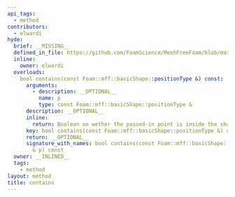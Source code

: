 ```yaml
---
api_tags:
  - method
contributors:
  - elwardi
hyde:
  brief: __MISSING__
  defined_in_file: https://github.com/FoamScience/MeshFreeFoam/blob/master/src/meshfree/https:/github.com/FoamScience/MeshFreeFoam/blob/master/src/meshfree/https:/github.com/FoamScience/MeshFreeFoam/blob/master/src/meshfree/https:/github.com/FoamScience/MeshFreeFoam/blob/master/src/meshfree/https:/github.com/FoamScience/MeshFreeFoam/blob/master/src/meshfree/https:/github.com/FoamScience/MeshFreeFoam/blob/master/src/meshfree/https:/github.com/FoamScience/MeshFreeFoam/blob/master/src/meshfree/https:/github.com/FoamScience/MeshFreeFoam/blob/master/src/meshfree/shapes/basicShape/basicShape.H
  inline:
    owner: elwardi
  overloads:
    bool contains(const Foam::mff::basicShape::positionType &) const:
      arguments:
        - description: __OPTIONAL__
          name: p
          type: const Foam::mff::basicShape::positionType &
      description: __OPTIONAL__
      inline:
        return: Boolean on wether the passed-in point is inside the shape
      key: bool contains(const Foam::mff::basicShape::positionType &) const
      return: __OPTIONAL__
      signature_with_names: bool contains(const Foam::mff::basicShape::positionType
        & p) const
  owner: __INLINED__
  tags:
    - method
layout: method
title: contains
---
```

